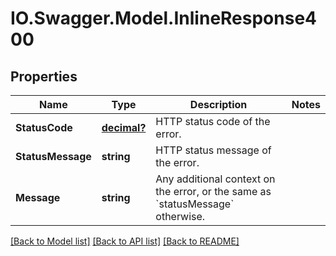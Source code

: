 # IO.Swagger.Model.InlineResponse400
## Properties

Name | Type | Description | Notes
------------ | ------------- | ------------- | -------------
**StatusCode** | [**decimal?**](BigDecimal.md) | HTTP status code of the error. | 
**StatusMessage** | **string** | HTTP status message of the error. | 
**Message** | **string** | Any additional context on the error, or the same as &#x60;statusMessage&#x60; otherwise. | 

[[Back to Model list]](../README.md#documentation-for-models) [[Back to API list]](../README.md#documentation-for-api-endpoints) [[Back to README]](../README.md)

